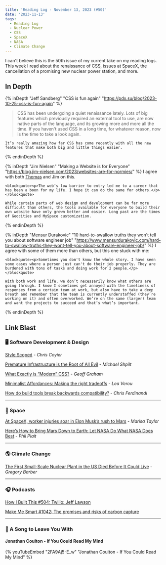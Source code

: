 ```yaml
---
title: 'Reading Log - November 13, 2023 (#50)'
date: '2023-11-13'
tags:
  - Reading Log
  - Nuclear Power
  - CSS
  - SpaceX
  - NASA
  - Climate Change
---
```


I can't believe this is the 50th issue of my current take on my reading logs. This week I read about the renaissance of CSS, issues at SpaceX, the cancellation of a promising new nuclear power station, and more.
<!-- excerpt -->

<h2 class="old">In Depth</h2>

{% inDepth "Jeff Sandberg" "CSS is fun again" "https://pdx.su/blog/2023-10-25-css-is-fun-again" %}
    <blockquote><p>CSS has been undergoing a quiet renaissance lately. Lots of big features which previously required an external tool to use, are now native parts of the language, and its growing more and more all the time. If you haven't used CSS in a long time, for whatever reason, now is the time to take a look again.</p></blockquote>

    It’s really amazing how far CSS has come recently with all the new features that make both big and little things easier.
{% endinDepth %}

{% inDepth "Jim Nielsen" "Making a Website is for Everyone" "https://blog.jim-nielsen.com/2023/websites-are-for-normies/" %}
    I agree with both [Thomas](https://indieweb.social/@nachtfunke/110912228740815266) and Jim on this.

    <blockquote><p>The web’s low barrier to entry led me to a career that has been a boon for my life. I hope it can do the same for others.</p></blockquote>

    While certain parts of web design and development can be far more difficult than others, the tools available for everyone to build their own website have only grown better and easier. Long past are the times of Geocities and MySpace customization.
{% endinDepth %}

{% inDepth "Mensur Durakovic" "10 hard-to-swallow truths they won't tell you about software engineer job" "https://www.mensurdurakovic.com/hard-to-swallow-truths-they-wont-tell-you-about-software-engineer-job/" %}
    I agree with some of them more than others, but this one stuck with me:

    <blockquote><p>Sometimes you don't know the whole story. I have seen some cases where a person just can't do their job properly. They are burdened with tons of tasks and doing work for 2 people.</p></blockquote>

    With both work and life, we don’t necessarily know what others are going through. I know I sometimes get annoyed with the timeliness of responses from a certain team at work, but also have to take a deep breath and remember that the team is currently understaffed (they’re working on it) and often overworked. We’re on the same (larger) team and want the projects to succeed and that’s what’s important.
{% endinDepth %}

<h2 class="old">Link Blast</h2>

### 🖥 Software Development & Design

[Style Scoped](https://chriscoyier.net/2023/10/19/style-scoped/) - *Chris Coyier*

[Premature Infrastructure is the Root of All Evil](https://michaelscodingspot.com/premature-infrastructure-is-evil/) - *Michael Shpilt*

[What Exactly is “Modern” CSS?](https://geoffgraham.me/what-exactly-is-modern-css/) - *Geoff Graham*

[Minimalist Affordances: Making the right tradeoffs](https://lea.verou.me/blog/2023/minimalist-affordances/) - *Lea Verou*

[How do build tools break backwards compatibility?](https://gomakethings.com/how-do-build-tools-break-backwards-compatibility/) - *Chris Ferdinandi*

---

### 🚀 Space

[At SpaceX, worker injuries soar in Elon Musk’s rush to Mars](https://www.reuters.com/investigates/special-report/spacex-musk-safety/) - *Marisa Taylor*

[Here’s How to Bring Mars Down to Earth: Let NASA Do What NASA Does Best](https://www.scientificamerican.com/article/heres-how-to-bring-mars-down-to-earth-let-nasa-do-what-nasa-does-best/) - *Phil Plait*

---

### 🌎 Climate Change

[The First Small-Scale Nuclear Plant in the US Died Before It Could Live](https://www.wired.com/story/first-small-scale-nuclear-plant-us-nuscale-canceled/) - *Gregory Barber*

---

### 🎧 Podcasts

[How I Built This #504: Twilio: Jeff Lawson](https://wondery.com/shows/how-i-built-this/episode/10386-twilio-jeff-lawson/)

[Make Me Smart #1042: The promises and risks of carbon capture](https://www.marketplace.org/shows/make-me-smart/carbon-capture-promises-risks/)

---

### 🎵 A Song to Leave You With

#### Jonathan Coulton - If You Could Read My Mind

{% youTubeEmbed "2FA9Aj5-E_w" "Jonathan Coulton - If You Could Read My Mind" %}
